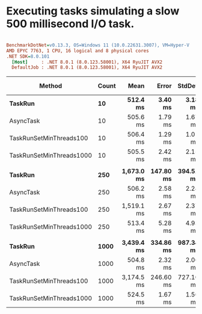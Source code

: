 # Executing tasks simulating a slow 500 millisecond I/O task.


``` ini

BenchmarkDotNet=v0.13.3, OS=Windows 11 (10.0.22631.3007), VM=Hyper-V
AMD EPYC 7763, 1 CPU, 16 logical and 8 physical cores
.NET SDK=8.0.101
  [Host]     : .NET 8.0.1 (8.0.123.58001), X64 RyuJIT AVX2
  DefaultJob : .NET 8.0.1 (8.0.123.58001), X64 RyuJIT AVX2


```
|                   Method | Count |       Mean |     Error |    StdDev |     Median | Ratio | RatioSD | Allocated | Alloc Ratio |
|------------------------- |------ |-----------:|----------:|----------:|-----------:|------:|--------:|----------:|------------:|
|                  **TaskRun** |    **10** |   **512.4 ms** |   **3.40 ms** |   **3.18 ms** |   **512.5 ms** |  **1.00** |    **0.00** |         **-** |          **NA** |
|                AsyncTask |    10 |   505.6 ms |   1.79 ms |   1.67 ms |   505.3 ms |  0.99 |    0.01 |         - |          NA |
|  TaskRunSetMinThreads100 |    10 |   506.4 ms |   1.29 ms |   1.01 ms |   506.1 ms |  0.99 |    0.01 |         - |          NA |
| TaskRunSetMinThreads1000 |    10 |   505.5 ms |   2.42 ms |   2.15 ms |   506.2 ms |  0.99 |    0.01 |         - |          NA |
|                          |       |            |           |           |            |       |         |           |             |
|                  **TaskRun** |   **250** | **1,673.0 ms** | **147.80 ms** | **394.51 ms** | **1,521.4 ms** |  **1.00** |    **0.00** |   **43456 B** |        **1.00** |
|                AsyncTask |   250 |   506.2 ms |   2.58 ms |   2.28 ms |   506.9 ms |  0.22 |    0.03 |   74960 B |        1.72 |
|  TaskRunSetMinThreads100 |   250 | 1,519.1 ms |   2.67 ms |   2.37 ms | 1,519.1 ms |  0.67 |    0.08 |   42832 B |        0.99 |
| TaskRunSetMinThreads1000 |   250 |   513.4 ms |   5.28 ms |   4.93 ms |   515.5 ms |  0.23 |    0.03 |   43456 B |        1.00 |
|                          |       |            |           |           |            |       |         |           |             |
|                  **TaskRun** |  **1000** | **3,439.4 ms** | **334.86 ms** | **987.34 ms** | **3,043.9 ms** |  **1.00** |    **0.00** |  **168832 B** |        **1.00** |
|                AsyncTask |  1000 |   504.8 ms |   2.32 ms |   2.06 ms |   504.6 ms |  0.10 |    0.01 |  296936 B |        1.76 |
|  TaskRunSetMinThreads100 |  1000 | 3,174.5 ms | 246.60 ms | 727.10 ms | 3,037.4 ms |  0.94 |    0.08 |  168832 B |        1.00 |
| TaskRunSetMinThreads1000 |  1000 |   524.5 ms |   1.67 ms |   1.56 ms |   524.3 ms |  0.10 |    0.01 |  169456 B |        1.00 |
